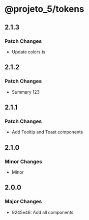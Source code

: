 # @projeto_5/tokens

## 2.1.3

### Patch Changes

- Update colors.ts

## 2.1.2

### Patch Changes

- Summary 123

## 2.1.1

### Patch Changes

- Add Tooltip and Toast components

## 2.1.0

### Minor Changes

- Minor

## 2.0.0

### Major Changes

- 9245e46: Add all components

